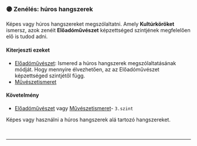 ### 🟣 Zenélés: húros hangszerek

Képes vagy húros hangszereket megszólaltatni. Amely **Kultúrköröket** ismersz, azok zenéit **Előadóművészet** képzettséged szintjének megfelelően elő is tudod adni.

#### Kiterjeszti ezeket

- [Előadóművészet](../kepzettsegek.szekunder/eloadomuveszet.md): Ismered a húros hangszerek megszólaltatásának módját. Hogy mennyire élvezhetően, az az Előadóművészet képzettséged szintjétől függ.
- [Művészetismeret](../kepzettsegek.szekunder/muveszetismeret.md)

#### Követelmény

- [Előadóművészet](../kepzettsegek.szekunder/eloadomuveszet.md) vagy [Művészetismeret](../kepzettsegek.szekunder/muveszetismeret.md)- `3.szint`

Képes vagy használni a húros hangszerek alá tartozó hangszereket.

<br />

---
